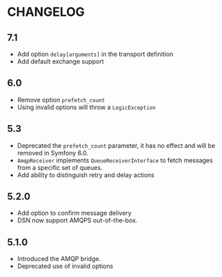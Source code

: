 CHANGELOG
=========

7.1
---

 * Add option `delay[arguments]` in the transport definition
 * Add default exchange support

6.0
---

 * Remove option `prefetch_count`
 * Using invalid options will throw a `LogicException`

5.3
---

 * Deprecated the `prefetch_count` parameter, it has no effect and will be removed in Symfony 6.0.
 * `AmqpReceiver` implements `QueueReceiverInterface` to fetch messages from a specific set of queues.
 * Add ability to distinguish retry and delay actions

5.2.0
-----

 * Add option to confirm message delivery
 * DSN now support AMQPS out-of-the-box.

5.1.0
-----

 * Introduced the AMQP bridge.
 * Deprecated use of invalid options
